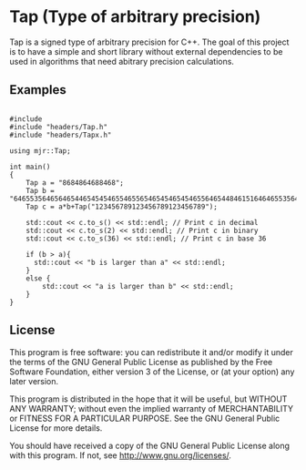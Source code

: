 Tap (Type of arbitrary precision)
==========

Tap is a signed type of arbitrary precision for C++. The goal of this project is to have a simple and short library without external dependencies to be used in algorithms that need abitrary precision calculations. 



Examples
---------------
<pre><code>
#include <iostream>
#include "headers/Tap.h"
#include "headers/Tapx.h"

using mjr::Tap;

int main()
{
    Tap a = "8684864688468";
    Tap b = "646553564656465446545454655465565465454654546556465448461516464655356465644";
    Tap c = a*b+Tap("123456789123456789123456789");

    std::cout << c.to_s() << std::endl; // Print c in decimal
    std::cout << c.to_s(2) << std::endl; // Print c in binary
    std::cout << c.to_s(36) << std::endl; // Print c in base 36
    
    if (b > a){
      std::cout << "b is larger than a" << std::endl;
    }
    else {
        std::cout << "a is larger than b" << std::endl;
    }
}
</code></pre>


License
------------

This program is free software: you can redistribute it and/or modify
it under the terms of the GNU General Public License as published by
the Free Software Foundation, either version 3 of the License, or
(at your option) any later version.

This program is distributed in the hope that it will be useful,
but WITHOUT ANY WARRANTY; without even the implied warranty of
MERCHANTABILITY or FITNESS FOR A PARTICULAR PURPOSE.  See the
GNU General Public License for more details.

You should have received a copy of the GNU General Public License
along with this program.  If not, see <http://www.gnu.org/licenses/>.